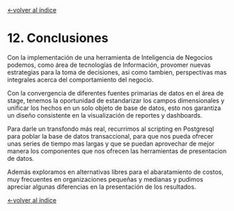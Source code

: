 [<-volver al índice](../README.md#indice)

# 12. Conclusiones

Con la implementación de una herramienta de Inteligencia de Negocios podemos, como área de tecnologías de Información, provomer nuevas estrategias para la toma de decisiones, asi como tambien, perspectivas mas integrales acerca del comportamiento del negocio.

Con la convergencia de diferentes fuentes primarias de datos  en el área de stage, tenemos la oportunidad de estandarizar los campos dimensionales y unificar los hechos en un solo objeto de base de datos, esto nos garantiza un diseño consistente en la visualización de reportes y dashboards.

Para darle un transfondo más real, recurrimos al scripting en Postgresql para poblar la base de datos transaccional, para que nos pueda ofrecer unas series de tiempo mas largas y que se puedan aprovechar de mejor manera los componentes que nos ofrecen las herramientas de presentacion de datos.

Además exploramos en alternativas libres para el abaratamiento de costos, muy frecuentes en organizaciones pequeñas y medianas y pudimos apreciar algunas diferencias en la presentación de los resultados.

[<-volver al índice](../README.md#indice)
